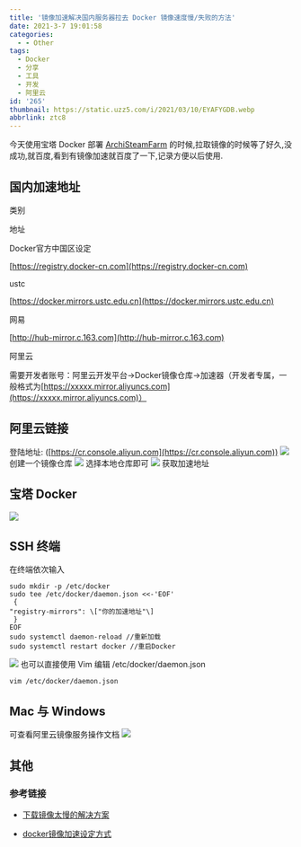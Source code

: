 ```yaml
---
title: '镜像加速解决国内服务器拉去 Docker 镜像速度慢/失败的方法'
date: 2021-3-7 19:01:58
categories:
  - - Other
tags:
  - Docker
  - 分享
  - 工具
  - 开发
  - 阿里云
id: '265'
thumbnail: https://static.uzz5.com/i/2021/03/10/EYAFYGDB.webp
abbrlink: ztc8
--- 
```



今天使用宝塔 Docker 部署 [ArchiSteamFarm](https://github.com/JustArchiNET/ArchiSteamFarm) 的时候,拉取镜像的时候等了好久,没成功,就百度,看到有镜像加速就百度了一下,记录方便以后使用.

## 国内加速地址

类别

地址

Docker官方中国区设定

[https://registry.docker-cn.com](https://registry.docker-cn.com)

ustc

[https://docker.mirrors.ustc.edu.cn](https://docker.mirrors.ustc.edu.cn)

网易

[http://hub-mirror.c.163.com](http://hub-mirror.c.163.com)

阿里云

需要开发者账号：阿里云开发平台->Docker镜像仓库->加速器（开发者专属，一般格式为[https://xxxxx.mirror.aliyuncs.com](https://xxxxx.mirror.aliyuncs.com)）

## 阿里云链接

登陆地址: ([https://cr.console.aliyun.com](https://cr.console.aliyun.com)) ![](https://static.uzz5.com/i/2021/03/07/VMSS06ek.webp) 创建一个镜像仓库 ![](https://static.uzz5.com/i/2021/03/07/jjAoZXDd.webp) 选择本地仓库即可 ![](https://static.uzz5.com/i/2021/03/07/vMjdKztr.webp) 获取加速地址

## 宝塔 Docker

![](https://static.uzz5.com/i/2021/03/07/uy5dME6p.webp)

## SSH 终端

在终端依次输入

```shell
sudo mkdir -p /etc/docker 
sudo tee /etc/docker/daemon.json <<-'EOF'
 {  
"registry-mirrors": \["你的加速地址"\]
 } 
EOF 
sudo systemctl daemon-reload //重新加载 
sudo systemctl restart docker //重启Docker
```

![](https://static.uzz5.com/i/2021/03/07/9HcPn8zn.webp) 也可以直接使用 Vim 编辑 /etc/docker/daemon.json

```shell
vim /etc/docker/daemon.json
```

## Mac 与 Windows

可查看阿里云镜像服务操作文档 ![](https://static.uzz5.com/i/2021/03/07/HGoiTUv8.webp)

## 其他

### 参考链接

*   [下载镜像太慢的解决方案](https://www.jb51.net/article/206785.htm)
    
*   [docker镜像加速设定方式](https://blog.csdn.net/liumiaocn/article/details/87606919)